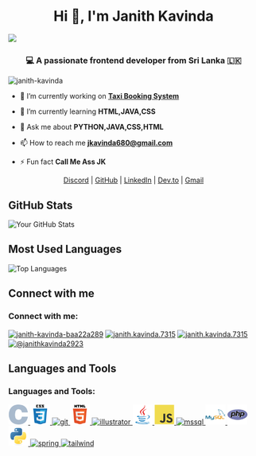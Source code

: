 <h1 align="center">Hi 👋, I'm Janith Kavinda</h1>
<p align="left">
  <a href="https://github.com/DenverCoder1/readme-typing-svg">
    <img src="https://readme-typing-svg.herokuapp.com?font=Fira+Code&weight=700&pause=1000&color=36BCF7&width=650&lines=Hi+there!+I'm+Janith+Kavinda+👨‍💻;Frontend+Developer+%7C+UI+Lover+🎨;Software+Engineering+Student+at+SLIIT+🎓;Skilled+in+Java,+Spring+Boot,+HTML+%26+CSS+🚀;Building+Responsive+Web+Apps+with+Care+💡;Always+Learning+and+Improving+📚+✨">
  </a>
</p>

<h3 align="center">💻 A passionate frontend developer from Sri Lanka 🇱🇰</h3>

<p align="left"> <img src="https://komarev.com/ghpvc/?username=janith-kavinda&label=Profile%20views&color=0e75b6&style=flat" alt="janith-kavinda" /> </p>

- 🔭 I’m currently working on [**Taxi Booking System**](https://github.com/janith-kavinda/Taxi_Booking_Sys.git)

- 🌱 I’m currently learning **HTML,JAVA,CSS**

- 💬 Ask me about **PYTHON,JAVA,CSS,HTML**

- 📫 How to reach me **jkavinda680@gmail.com**

- ⚡ Fun fact **Call Me Ass JK**


<p align="center">
  <a href="https://discord.gg/xm4DN6JTVt">Discord</a> |
  <a href="https://github.com/janith-kavinda">GitHub</a> |
  <a href="https://www.linkedin.com/in/janith-kavinda">LinkedIn</a> |
  <a href="https://dev.to/janithkavinda">Dev.to</a> |
  <a href="mailto:janithkavinda@gmail.com">Gmail</a>
</p>


## GitHub Stats
![Your GitHub Stats](https://github-readme-stats.vercel.app/api?username=janith-kavinda&show_icons=true&theme=radical)


## Most Used Languages
![Top Languages](https://github-readme-stats.vercel.app/api/top-langs/?username=janith-kavinda&layout=compact&theme=radical)

  
## Connect with me
<h3 align="left">Connect with me:</h3>
<p align="left">
<a href="https://linkedin.com/in/janith-kavinda-baa22a289" target="blank"><img align="center" src="https://raw.githubusercontent.com/rahuldkjain/github-profile-readme-generator/master/src/images/icons/Social/linked-in-alt.svg" alt="janith-kavinda-baa22a289" height="30" width="40" /></a>
<a href="https://fb.com/janith.kavinda.7315" target="blank"><img align="center" src="https://raw.githubusercontent.com/rahuldkjain/github-profile-readme-generator/master/src/images/icons/Social/facebook.svg" alt="janith.kavinda.7315" height="30" width="40" /></a>
<a href="https://instagram.com/janith.kavinda.7315" target="blank"><img align="center" src="https://raw.githubusercontent.com/rahuldkjain/github-profile-readme-generator/master/src/images/icons/Social/instagram.svg" alt="janith.kavinda.7315" height="30" width="40" /></a>
<a href="https://www.youtube.com/c/@janithkavinda2923" target="blank"><img align="center" src="https://raw.githubusercontent.com/rahuldkjain/github-profile-readme-generator/master/src/images/icons/Social/youtube.svg" alt="@janithkavinda2923" height="30" width="40" /></a>
</p>


## Languages and Tools
<h3 align="left">Languages and Tools:</h3>
<p align="left"> <a href="https://www.cprogramming.com/" target="_blank" rel="noreferrer"> <img src="https://raw.githubusercontent.com/devicons/devicon/master/icons/c/c-original.svg" alt="c" width="40" height="40"/> </a> <a href="https://www.w3schools.com/css/" target="_blank" rel="noreferrer"> <img src="https://raw.githubusercontent.com/devicons/devicon/master/icons/css3/css3-original-wordmark.svg" alt="css3" width="40" height="40"/> </a> <a href="https://git-scm.com/" target="_blank" rel="noreferrer"> <img src="https://www.vectorlogo.zone/logos/git-scm/git-scm-icon.svg" alt="git" width="40" height="40"/> </a> <a href="https://www.w3.org/html/" target="_blank" rel="noreferrer"> <img src="https://raw.githubusercontent.com/devicons/devicon/master/icons/html5/html5-original-wordmark.svg" alt="html5" width="40" height="40"/> </a> <a href="https://www.adobe.com/in/products/illustrator.html" target="_blank" rel="noreferrer"> <img src="https://www.vectorlogo.zone/logos/adobe_illustrator/adobe_illustrator-icon.svg" alt="illustrator" width="40" height="40"/> </a> <a href="https://www.java.com" target="_blank" rel="noreferrer"> <img src="https://raw.githubusercontent.com/devicons/devicon/master/icons/java/java-original.svg" alt="java" width="40" height="40"/> </a> <a href="https://developer.mozilla.org/en-US/docs/Web/JavaScript" target="_blank" rel="noreferrer"> <img src="https://raw.githubusercontent.com/devicons/devicon/master/icons/javascript/javascript-original.svg" alt="javascript" width="40" height="40"/> </a> <a href="https://www.microsoft.com/en-us/sql-server" target="_blank" rel="noreferrer"> <img src="https://www.svgrepo.com/show/303229/microsoft-sql-server-logo.svg" alt="mssql" width="40" height="40"/> </a> <a href="https://www.mysql.com/" target="_blank" rel="noreferrer"> <img src="https://raw.githubusercontent.com/devicons/devicon/master/icons/mysql/mysql-original-wordmark.svg" alt="mysql" width="40" height="40"/> </a> <a href="https://www.php.net" target="_blank" rel="noreferrer"> <img src="https://raw.githubusercontent.com/devicons/devicon/master/icons/php/php-original.svg" alt="php" width="40" height="40"/> </a> <a href="https://www.python.org" target="_blank" rel="noreferrer"> <img src="https://raw.githubusercontent.com/devicons/devicon/master/icons/python/python-original.svg" alt="python" width="40" height="40"/> </a> <a href="https://spring.io/" target="_blank" rel="noreferrer"> <img src="https://www.vectorlogo.zone/logos/springio/springio-icon.svg" alt="spring" width="40" height="40"/> </a> <a href="https://tailwindcss.com/" target="_blank" rel="noreferrer"> <img src="https://www.vectorlogo.zone/logos/tailwindcss/tailwindcss-icon.svg" alt="tailwind" width="40" height="40"/> </a> </p>
